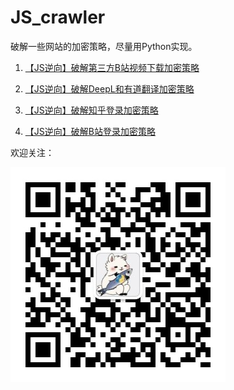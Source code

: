 # JS_crawler
破解一些网站的加密策略，尽量用Python实现。

01. [【JS逆向】破解第三方B站视频下载加密策略](https://mp.weixin.qq.com/s/Hstn16q8AH-nvDwoxQ-1XA)
02. [【JS逆向】破解DeepL和有道翻译加密策略](https://mp.weixin.qq.com/s/AWL3et91N8T24cKs1v660g)

3. [【JS逆向】破解知乎登录加密策略](https://mp.weixin.qq.com/s/uvdwAvsBIRo-p85_7Di6Hg)
4. [【JS逆向】破解B站登录加密策略](https://mp.weixin.qq.com/s/KC57z-6x-wYQejAwiqh5Pw)



欢迎关注：

![微信公众号](./static/qrcode.jpg)

